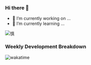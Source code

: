 ### Hi there 👋
- 🔭 I’m currently working on ...
- 🌱 I’m currently learning ...

![慎](https://img.wanyx.com/upload/hero/big98002.jpg)

### Weekly Development Breakdown
<img src="https://github-readme-stats.vercel.app/api/wakatime?username=fengjinlong&layout=compact" alt="wakatime">

